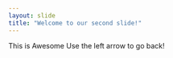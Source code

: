 ```yaml
---
layout: slide
title: "Welcome to our second slide!"
---
```

This is Awesome
Use the left arrow to go back!
